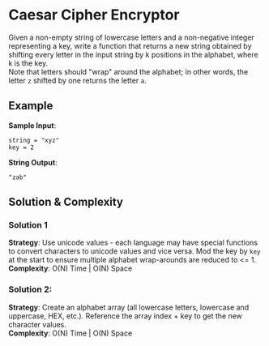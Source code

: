 # Caesar Cipher Encryptor  
Given a non-empty string of lowercase letters and a non-negative integer representing a key, write a function that returns a new string obtained by shifting every letter in the input string by k positions in the alphabet, where k is the key.  
Note that letters should "wrap" around the alphabet; in other words, the letter `z` shifted by one returns the letter `a`.  

## Example  
__Sample Input__:  
```
string = "xyz"
key = 2
```
__String Output__:
```
"zab"
```  

## Solution & Complexity  
### Solution 1  
__Strategy__: Use unicode values - each language may have special functions to convert characters to unicode values and vice versa. Mod the key by `key` at the start to ensure multiple alphabet wrap-arounds are reduced to <= 1.  
__Complexity__: O(N) Time | O(N) Space  

### Solution 2:  
__Strategy__: Create an alphabet array (all lowercase letters, lowercase and uppercase, HEX, etc.). Reference the array index + key to get the new character values.  
__Complexity__: O(N) Time | O(N) Space
